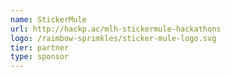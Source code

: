 ```yaml
---
name: StickerMule
url: http://hackp.ac/mlh-stickermule-hackathons
logo: /raimbow-sprimkles/sticker-mule-logo.svg
tier: partner
type: sponsor
---
```

